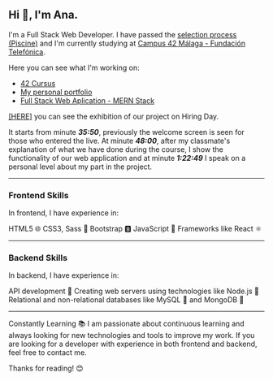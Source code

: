 ## Hi 👋, I'm Ana.

I'm a Full Stack Web Developer. 
I have passed the [selection process (Piscine)](https://github.com/AnaLR27/42-Piscine) and I'm currently studying at [Campus 42 Málaga - Fundación Telefónica](https://www.fundaciontelefonica.com/empleabilidad/campus-42/).  
  
  
Here you can see what I'm working on:
- [42 Cursus](https://github.com/AnaLR27/42-Cursus)
- [My personal portfolio](https://github.com/AnaLR27/my-portfolio)
- [Full Stack Web Aplication - MERN Stack](https://github.com/AnaLR27/-masterReact-victorRobles)  
  

[[HERE]](https://www.youtube.com/watch?v=c4gviraDhts&t=2869s&ab_channel=CODESPACE) you can see the exhibition of our project on Hiring Day.

It starts from minute ***35:50***, previously the welcome screen is seen for those who entered the live. At minute ***48:00***, after my classmate's explanation of what we have done during the course, I show the functionality of our web application and at minute ***1:22:49*** I speak on a personal level about my part in the project.

---

### Frontend Skills
In frontend, I have experience in:

HTML5 🌐
CSS3, Sass 🎨
Bootstrap 🅱️
JavaScript 🚀
Frameworks like React ⚛️

---

### Backend Skills
In backend, I have experience in:

API development 🚀
Creating web servers using technologies like Node.js 🚀
Relational and non-relational databases like MySQL 🐬 and MongoDB 🍃

---

Constantly Learning 📚
I am passionate about continuous learning and always looking for new technologies and tools to improve my work. If you are looking for a developer with experience in both frontend and backend, feel free to contact me.

Thanks for reading! 😊

<!--
**AnaLR27/AnaLR27** is a ✨ _special_ ✨ repository because its `README.md` (this file) appears on your GitHub profile.

Here are some ideas to get you started:

- 🔭 I’m currently working on ...
- 🌱 I’m currently learning ...
- 👯 I’m looking to collaborate on ...
- 🤔 I’m looking for help with ...
- 💬 Ask me about ...
- 📫 How to reach me: ...
- 😄 Pronouns: ...
- ⚡ Fun fact: ...
-->
